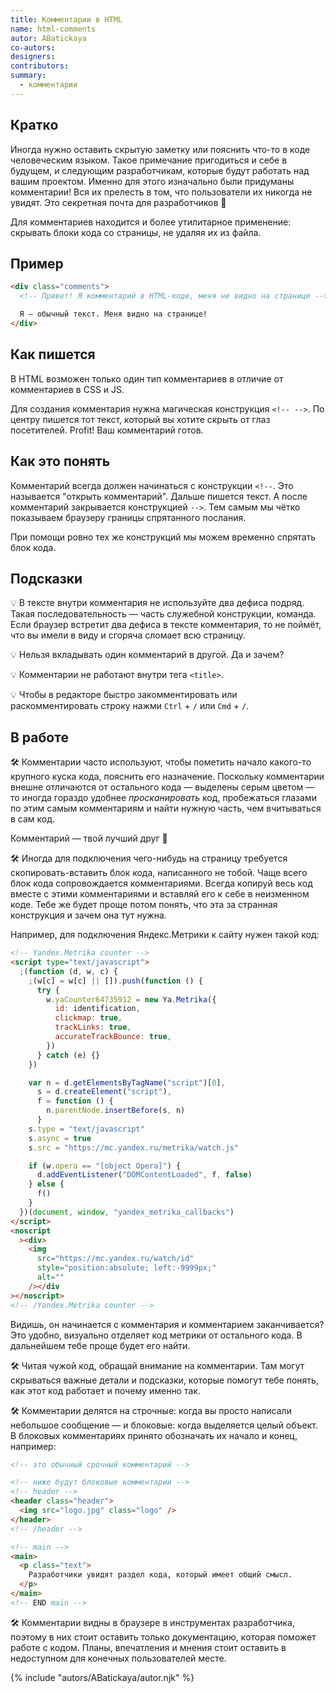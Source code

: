 ```yaml
---
title: Комментарии в HTML
name: html-comments
autor: ABatickaya
co-autors:
designers:
contributors:
summary:
  - комментарии
---
```


## Кратко

Иногда нужно оставить скрытую заметку или пояснить что-то в коде человеческим языком. Такое примечание пригодиться и себе в будущем, и следующим разработчикам, которые будут работать над вашим проектом. Именно для этого изначально были придуманы комментарии! Вся их прелесть в том, что пользователи их никогда не увидят. Это секретная почта для разработчиков 🤫

Для комментариев находится и более утилитарное применение: скрывать блоки кода со страницы, не удаляя их из файла.

## Пример

```html
<div class="comments">
  <!-- Привет! Я комментарий в HTML-коде, меня не видно на странице -->

  Я — обычный текст. Меня видно на странице!
</div>
```

## Как пишется

В HTML возможен только один тип комментариев в отличие от комментариев в CSS и JS.

Для создания комментария нужна магическая конструкция `<!-- -->`. По центру пишется тот текст, который вы хотите скрыть от глаз посетителей. Profit! Ваш комментарий готов.

## Как это понять

Комментарий всегда должен начинаться с конструкции `<!--`. Это называется "открыть комментарий". Дальше пишется текст. А после комментарий закрывается конструкцией `-->`. Тем самым мы чётко показываем браузеру границы спрятанного послания.

При помощи ровно тех же конструкций мы можем временно спрятать блок кода.

## Подсказки

💡 В тексте внутри комментария не используйте два дефиса подряд. Такая последовательность — часть служебной конструкции, команда. Если браузер встретит два дефиса в тексте комментария, то не поймёт, что вы имели в виду и сгоряча сломает всю страницу.

💡 Нельзя вкладывать один комментарий в другой. Да и зачем?

💡 Комментарии не работают внутри тега `<title>`.

💡 Чтобы в редакторе быстро закомментировать или раскомментировать строку нажми `Ctrl` + `/` или `Cmd` + `/`.

## В работе

🛠 Комментарии часто используют, чтобы пометить начало какого-то крупного куска кода, пояснить его назначение. Поскольку комментарии внешне отличаются от остального кода — выделены серым цветом — то иногда гораздо удобнее _просканировать_ код, пробежаться глазами по этим самым комментариям и найти нужную часть, чем вчитываться в сам код.

Комментарий — твой лучший друг 🤝

🛠 Иногда для подключения чего-нибудь на страницу требуется скопировать-вставить блок кода, написанного не тобой. Чаще всего блок кода сопровождается комментариями. Всегда копируй весь код вместе с этими комментариями и вставляй его к себе в неизменном коде. Тебе же будет проще потом понять, что эта за странная конструкция и зачем она тут нужна.

Например, для подключения Яндекс.Метрики к сайту нужен такой код:

```html
<!-- Yandex.Metrika counter -->
<script type="text/javascript">
  ;(function (d, w, c) {
    ;(w[c] = w[c] || []).push(function () {
      try {
        w.yaCounter64735912 = new Ya.Metrika({
          id: identification,
          clickmap: true,
          trackLinks: true,
          accurateTrackBounce: true,
        })
      } catch (e) {}
    })

    var n = d.getElementsByTagName("script")[0],
      s = d.createElement("script"),
      f = function () {
        n.parentNode.insertBefore(s, n)
      }
    s.type = "text/javascript"
    s.async = true
    s.src = "https://mc.yandex.ru/metrika/watch.js"

    if (w.opera == "[object Opera]") {
      d.addEventListener("DOMContentLoaded", f, false)
    } else {
      f()
    }
  })(document, window, "yandex_metrika_callbacks")
</script>
<noscript
  ><div>
    <img
      src="https://mc.yandex.ru/watch/id"
      style="position:absolute; left:-9999px;"
      alt=""
    /></div
></noscript>
<!-- /Yandex.Metrika counter -->
```

Видишь, он начинается с комментария и комментарием заканчивается? Это удобно, визуально отделяет код метрики от остального кода. В дальнейшем тебе проще будет его найти.

🛠 Читая чужой код, обращай внимание на комментарии. Там могут скрываться важные детали и подсказки, которые помогут тебе понять, как этот код работает и почему именно так.

🛠 Комментарии делятся на строчные: когда вы просто написали небольшое сообщение — и блоковые: когда выделяется целый объект. В блоковых комментариях принято обозначать их начало и конец, например:

```html
<!-- это обычный срочный комментарий -->

<!-- ниже будут блоковые комментарии -->
<!-- header -->
<header class="header">
  <img src="logo.jpg" class="logo" />
</header>
<!-- /header -->

<!-- main -->
<main>
  <p class="text">
    Разработчики увидят раздел кода, который имеет общий смысл.
  </p>
</main>
<!-- END main -->
```

🛠 Комментарии видны в браузере в инструментах разработчика, поэтому в них стоит оставить только документацию, которая поможет работе с кодом. Планы, впечатления и мнения стоит оставить в недоступном для конечных пользователей месте.

{% include "autors/ABatickaya/autor.njk" %}
